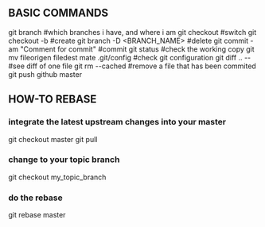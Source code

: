 ## BASIC COMMANDS
git branch #which branches i have, and where i am
git checkout <BRANCH-NAME>	#switch
git checkout -b <BRANCH-NAME>  #create
git branch -D <BRANCH_NAME>	#delete
git commit -am "Comment for commit" #commit
git status #check the working copy
git mv fileorigen filedest
mate .git/config #check git configuration
git diff <sha1-old>..<sha1-new> -- <file> #see diff of one file
git rm --cached #remove a file that has been commited
git push github master

## HOW-TO REBASE
### integrate the latest upstream changes into your master
git checkout master
git pull
### change to your topic branch
git checkout my_topic_branch
### do the rebase
git rebase master

